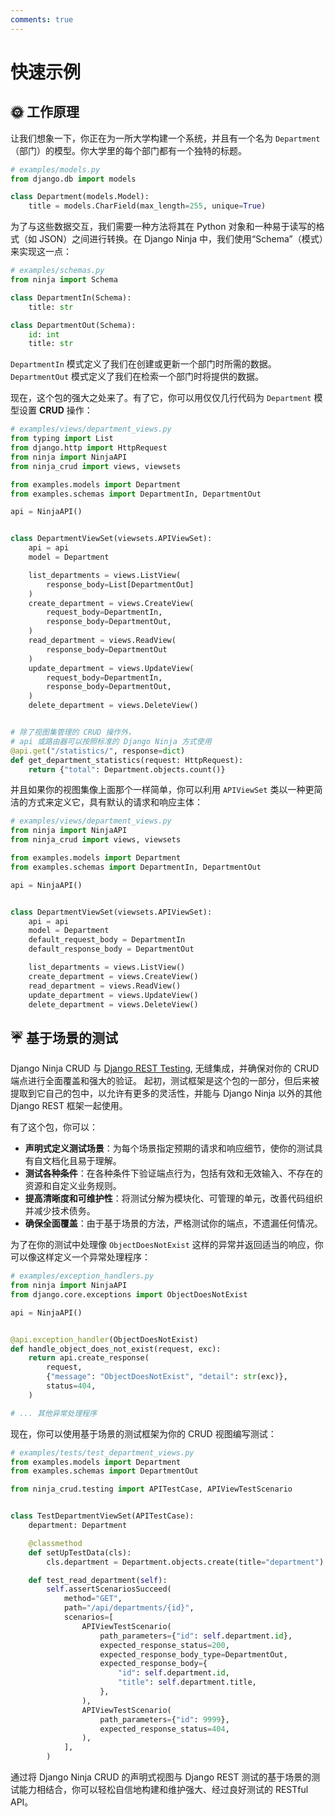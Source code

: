 ```yaml
---
comments: true
---
```

# 快速示例
## 🌞 工作原理

让我们想象一下，你正在为一所大学构建一个系统，并且有一个名为 `Department`（部门）的模型。你大学里的每个部门都有一个独特的标题。

```python
# examples/models.py
from django.db import models

class Department(models.Model):
    title = models.CharField(max_length=255, unique=True)
```

为了与这些数据交互，我们需要一种方法将其在 Python 对象和一种易于读写的格式（如 JSON）之间进行转换。在 Django Ninja 中，我们使用“Schema”（模式）来实现这一点：

```python
# examples/schemas.py
from ninja import Schema

class DepartmentIn(Schema):
    title: str

class DepartmentOut(Schema):
    id: int
    title: str
```

`DepartmentIn` 模式定义了我们在创建或更新一个部门时所需的数据。 `DepartmentOut` 模式定义了我们在检索一个部门时将提供的数据。

现在，这个包的强大之处来了。有了它，你可以用仅仅几行代码为 `Department` 模型设置 **CRUD** 操作：


```python
# examples/views/department_views.py
from typing import List
from django.http import HttpRequest
from ninja import NinjaAPI
from ninja_crud import views, viewsets

from examples.models import Department
from examples.schemas import DepartmentIn, DepartmentOut

api = NinjaAPI()


class DepartmentViewSet(viewsets.APIViewSet):
    api = api
    model = Department

    list_departments = views.ListView(
        response_body=List[DepartmentOut]
    )
    create_department = views.CreateView(
        request_body=DepartmentIn,
        response_body=DepartmentOut,
    )
    read_department = views.ReadView(
        response_body=DepartmentOut
    )
    update_department = views.UpdateView(
        request_body=DepartmentIn,
        response_body=DepartmentOut,
    )
    delete_department = views.DeleteView()


# 除了视图集管理的 CRUD 操作外，
# api 或路由器可以按照标准的 Django Ninja 方式使用
@api.get("/statistics/", response=dict)
def get_department_statistics(request: HttpRequest):
    return {"total": Department.objects.count()}
```

并且如果你的视图集像上面那个一样简单，你可以利用 `APIViewSet` 类以一种更简洁的方式来定义它，具有默认的请求和响应主体：
```python
# examples/views/department_views.py
from ninja import NinjaAPI
from ninja_crud import views, viewsets

from examples.models import Department
from examples.schemas import DepartmentIn, DepartmentOut

api = NinjaAPI()


class DepartmentViewSet(viewsets.APIViewSet):
    api = api
    model = Department
    default_request_body = DepartmentIn
    default_response_body = DepartmentOut

    list_departments = views.ListView()
    create_department = views.CreateView()
    read_department = views.ReadView()
    update_department = views.UpdateView()
    delete_department = views.DeleteView()
```

## ☔️ 基于场景的测试

Django Ninja CRUD 与 [Django REST Testing](https://github.com/hbakri/django-rest-testing), 无缝集成，并确保对你的 CRUD 端点进行全面覆盖和强大的验证。
起初，测试框架是这个包的一部分，但后来被提取到它自己的包中，以允许有更多的灵活性，并能与 Django Ninja 以外的其他 Django REST 框架一起使用。

有了这个包，你可以：
- **声明式定义测试场景**：为每个场景指定预期的请求和响应细节，使你的测试具有自文档化且易于理解。
- **测试各种条件**：在各种条件下验证端点行为，包括有效和无效输入、不存在的资源和自定义业务规则。
- **提高清晰度和可维护性**：将测试分解为模块化、可管理的单元，改善代码组织并减少技术债务。
- **确保全面覆盖**：由于基于场景的方法，严格测试你的端点，不遗漏任何情况。

为了在你的测试中处理像 `ObjectDoesNotExist` 这样的异常并返回适当的响应，你可以像这样定义一个异常处理程序：

```python
# examples/exception_handlers.py
from ninja import NinjaAPI
from django.core.exceptions import ObjectDoesNotExist

api = NinjaAPI()


@api.exception_handler(ObjectDoesNotExist)
def handle_object_does_not_exist(request, exc):
    return api.create_response(
        request,
        {"message": "ObjectDoesNotExist", "detail": str(exc)},
        status=404,
    )

# ... 其他异常处理程序
```

现在，你可以使用基于场景的测试框架为你的 CRUD 视图编写测试：

```python
# examples/tests/test_department_views.py
from examples.models import Department
from examples.schemas import DepartmentOut

from ninja_crud.testing import APITestCase, APIViewTestScenario


class TestDepartmentViewSet(APITestCase):
    department: Department

    @classmethod
    def setUpTestData(cls):
        cls.department = Department.objects.create(title="department")

    def test_read_department(self):
        self.assertScenariosSucceed(
            method="GET",
            path="/api/departments/{id}",
            scenarios=[
                APIViewTestScenario(
                    path_parameters={"id": self.department.id},
                    expected_response_status=200,
                    expected_response_body_type=DepartmentOut,
                    expected_response_body={
                        "id": self.department.id,
                        "title": self.department.title,
                    },
                ),
                APIViewTestScenario(
                    path_parameters={"id": 9999},
                    expected_response_status=404,
                ),
            ],
        )
```

通过将 Django Ninja CRUD 的声明式视图与 Django REST 测试的基于场景的测试能力相结合，你可以轻松自信地构建和维护强大、经过良好测试的 RESTful API。